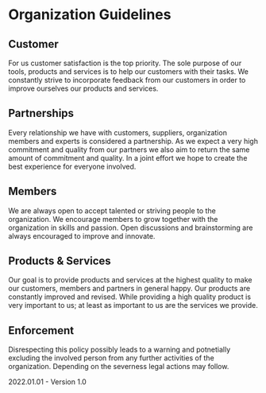 # Organization Guidelines

## Customer

For us customer satisfaction is the top priority. The sole purpose of our tools, products and services is to help our customers with their tasks. We constantly strive to incorporate feedback from our customers in order to improve ourselves our products and services.

## Partnerships

Every relationship we have with customers, suppliers, organization members and experts is considered a partnership. As we expect a very high commitment and quality from our partners we also aim to return the same amount of commitment and quality. In a joint effort we hope to create the best experience for everyone involved.

## Members

We are always open to accept talented or striving people to the organization. We encourage members to grow together with the organization in skills and passion. Open discussions and brainstorming are always encouraged to improve and innovate. 

## Products & Services

Our goal is to provide products and services at the highest quality to make our customers, members and partners in general happy. Our products are constantly improved and revised. While providing a high quality product is very important to us; at least as important to us are the services we provide.

## Enforcement

Disrespecting this policy possibly leads to a warning and potnetially excluding the involved person from any further activities of the organization. Depending on the severness legal actions may follow.



2022.01.01 - Version 1.0
